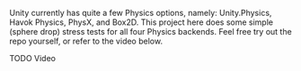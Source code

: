 Unity currently has quite a few Physics options, namely: Unity.Physics, Havok Physics, PhysX, and Box2D. This project here does some simple (sphere drop) stress tests for all four Physics backends. Feel free try out the repo yourself, or refer to the video below.

TODO Video
